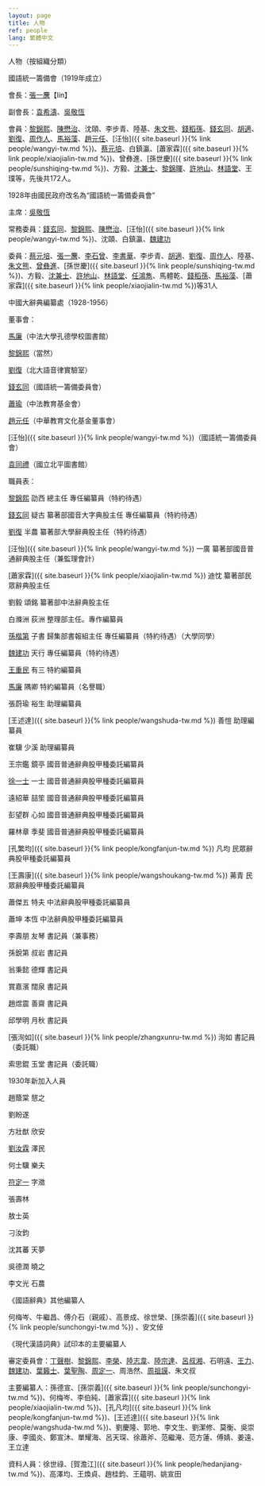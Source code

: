 ```yaml
---
layout: page
title: 人物
ref: people
lang: 繁體中文
---
```


人物（按組織分類）

國語統一籌備會（1919年成立）

會長：[張一麐](https://zh.wikipedia.org/wiki/張一麐)【lín】

副會長：[袁希濤](https://zh.wikipedia.org/wiki/袁希濤)、[吳敬恆](https://zh.wikipedia.org/wiki/吳敬恆)

會員：[黎錦熙](https://zh.wikipedia.org/wiki/黎錦熙)、[陳懋治](https://zh.wikipedia.org/wiki/陳懋治)、沈頤、李步青、陸基、[朱文熊](https://zh.wikipedia.org/wiki/朱文熊)、[錢稻孫](https://zh.wikipedia.org/wiki/錢稻孫)、[錢玄同](https://zh.wikipedia.org/wiki/錢玄同)、[胡適](https://zh.wikipedia.org/wiki/胡適)、[劉復](https://zh.wikipedia.org/wiki/劉半農)、[周作人](https://zh.wikipedia.org/wiki/周作人)、[馬裕藻](https://zh.wikipedia.org/wiki/馬裕藻)、[趙元任](https://zh.wikipedia.org/wiki/趙元任)、[汪怡]({{ site.baseurl }}{% link people/wangyi-tw.md %})、[蔡元培](https://zh.wikipedia.org/wiki/蔡元培)、白鎮瀛、[蕭家霖]({{ site.baseurl }}{% link people/xiaojialin-tw.md %})、曾彝進、[孫世慶]({{ site.baseurl }}{% link people/sunshiqing-tw.md %})、方毅、[沈兼士](https://zh.wikipedia.org/wiki/沈兼士)、[黎錦暉](https://zh.wikipedia.org/wiki/黎錦暉)、[許地山](https://zh.wikipedia.org/wiki/許地山)、[林語堂](https://zh.wikipedia.org/wiki/林語堂)、王璞等，先後共172人。

1928年由國民政府改名為“國語統一籌備委員會”

主席：[吳敬恆](https://zh.wikipedia.org/wiki/吳敬恆)

常務委員：[錢玄同](https://zh.wikipedia.org/wiki/錢玄同)、[黎錦熙](https://zh.wikipedia.org/wiki/黎錦熙)、[陳懋治](https://zh.wikipedia.org/wiki/陳懋治)、[汪怡]({{ site.baseurl }}{% link people/wangyi-tw.md %})、沈頤、白鎮瀛、[魏建功](https://zh.wikipedia.org/wiki/魏建功)

委員：[蔡元培](https://zh.wikipedia.org/wiki/蔡元培)、[張一麐](https://zh.wikipedia.org/wiki/張一麐)、[李石曾](https://zh.wikipedia.org/wiki/李石曾)、[李書華](https://zh.wikipedia.org/wiki/李書華)、李步青、[胡適](https://zh.wikipedia.org/wiki/胡適)、[劉復](https://zh.wikipedia.org/wiki/劉半農)、[周作人](https://zh.wikipedia.org/wiki/周作人)、陸基、[朱文熊](https://zh.wikipedia.org/wiki/朱文熊)、[曾彝進](https://zh.wikipedia.org/wiki/曾彝進)、[孫世慶]({{ site.baseurl }}{% link people/sunshiqing-tw.md %})、方毅、[沈兼士](https://zh.wikipedia.org/wiki/沈兼士)、[許地山](https://zh.wikipedia.org/wiki/許地山)、[林語堂](https://zh.wikipedia.org/wiki/林語堂)、[任鴻雋](https://zh.wikipedia.org/wiki/任鴻雋)、馬體乾、[錢稻孫](https://zh.wikipedia.org/wiki/錢稻孫)、[馬裕藻](https://zh.wikipedia.org/wiki/馬裕藻)、[蕭家霖]({{ site.baseurl }}{% link people/xiaojialin-tw.md %})等31人

中國大辭典編纂處（1928-1956）

董事會：

[馬廉](https://zh.wikipedia.org/wiki/馬廉)（中法大學孔德學校圖書館）

[黎錦熙](https://zh.wikipedia.org/wiki/黎錦熙)（當然）

[劉復](https://zh.wikipedia.org/wiki/劉半農)（北大語音律實驗室）

[錢玄同](https://zh.wikipedia.org/wiki/錢玄同)（國語統一籌備委員會）

[蕭瑜](https://zh.wikipedia.org/wiki/蕭瑜)（中法教育基金會）

[趙元任](https://zh.wikipedia.org/wiki/趙元任)（中華教育文化基金董事會）

[汪怡]({{ site.baseurl }}{% link people/wangyi-tw.md %})（國語統一籌備委員會）

[袁同禮](https://zh.wikipedia.org/wiki/袁同禮)（國立北平圖書館）

職員表：

[黎錦熙](https://zh.wikipedia.org/wiki/黎錦熙) 劭西 總主任 專任編纂員（特約待遇）

[錢玄同](https://zh.wikipedia.org/wiki/錢玄同) 疑古 纂著部國音大字典股主任 專任編纂員（特約待遇）

[劉復](https://zh.wikipedia.org/wiki/劉半農) 半農 纂著部大學辭典股主任（特約待遇）

[汪怡]({{ site.baseurl }}{% link people/wangyi-tw.md %}) 一廣 纂著部國音普通辭典股主任（兼監理會計）

[蕭家霖]({{ site.baseurl }}{% link people/xiaojialin-tw.md %}) 迪忱 纂著部民眾辭典股主任

劉毅 頌銘 纂著部中法辭典股主任

白滌洲 荻洲 整理部主任。專作編纂員

[孫楷第](https://zh.wikipedia.org/wiki/孫楷第) 子書 歸集部書報組主任 專任編纂員（特約待遇）（大學同學）

[魏建功](https://zh.wikipedia.org/wiki/魏建功) 天行 專任編纂員（特約待遇）

[王重民](https://zh.wikipedia.org/wiki/王重民) 有三 特約編纂員

[馬廉](https://zh.wikipedia.org/wiki/馬廉) 隅卿 特約編纂員（名譽職）

張蔚瑜 裕生 助理編纂員

[王述達]({{ site.baseurl }}{% link people/wangshuda-tw.md %})  善愷 助理編纂員

崔驥 少溪 助理編纂員

王宗鑑 鏡亭 國音普通辭典股甲種委託編纂員

[徐一士](https://zh.wikipedia.org/wiki/徐一士) 一士 國音普通辭典股甲種委託編纂員

遠紹華 喆笙 國音普通辭典股甲種委託編纂員

彭望群 心如 國音普通辭典股甲種委託編纂員

羅林章 季斐 國音普通辭典股甲種委託編纂員

[孔繁均]({{ site.baseurl }}{% link people/kongfanjun-tw.md %}) 凡均 民眾辭典股甲種委託編纂員

[王壽康]({{ site.baseurl }}{% link people/wangshoukang-tw.md %}) 茀青 民眾辭典股甲種委託編纂員

蕭傑五 特夫 中法辭典股甲種委託編纂員

蕭坤 本恆 中法辭典股甲種委託編纂員

李壽朋 友琴 書記員（兼事務）

孫銳第 叔岩 書記員

翁秉懿 德輝 書記員

賞嘉濱 闊泉 書記員

趙煜震 善齋 書記員

邱學明 月秋 書記員

[張洵如]({{ site.baseurl }}{% link people/zhangxunru-tw.md %}) 洵如 書記員（委託職）

索思錕 玉堂 書記員（委託職）

1930年新加入人員

趙蔭棠 憇之

劉盼遂

方壯猷 欣安

[劉汝霖](https://zh.wikipedia.org/wiki/劉汝霖) 澤民

何士驥 樂夫

[符定一](https://zh.wikipedia.org/wiki/符定一) 字瀓

張壽林

敖士英

刁汝鈞

沈其蕃 天夢

吳德潤 曉之

李文光 石農

《國語辭典》其他編纂人

何梅岑、牛繼昌、傅介石（親戚）、高景成、徐世榮、[孫崇義]({{ site.baseurl }}{% link people/sunchongyi-tw.md %}) 、安文倬

《現代漢語詞典》試印本的主要編纂人

審定委員會：[丁聲樹](https://zh.wikipedia.org/wiki/丁聲樹)、[黎錦熙](https://zh.wikipedia.org/wiki/黎錦熙)、[李榮](https://zh.wikipedia.org/wiki/李榮_(語言學家))、[陸志韋](https://zh.wikipedia.org/wiki/陸志韋)、[陸宗達](https://zh.wikipedia.org/wiki/陸宗達)、[呂叔湘](https://zh.wikipedia.org/wiki/呂叔湘)、石明遠、[王力](https://zh.wikipedia.org/wiki/王力_(语言学家))、[魏建功](https://zh.wikipedia.org/wiki/魏建功)、[葉籟士](https://zh.wikipedia.org/wiki/葉籟士)、[葉聖陶](https://zh.wikipedia.org/wiki/葉聖陶)、[周定一](https://zh.wikipedia.org/wiki/周定一)、周浩然、[周祖謨](https://zh.wikipedia.org/wiki/周祖謨)、朱文叔

主要編纂人：孫德宣、[孫崇義]({{ site.baseurl }}{% link people/sunchongyi-tw.md %})、何梅岑、李伯純、[蕭家霖]({{ site.baseurl }}{% link people/xiaojialin-tw.md %})、[孔凡均]({{ site.baseurl }}{% link people/kongfanjun-tw.md %})、[王述達]({{ site.baseurl }}{% link people/wangshuda-tw.md %})、劉慶隆、郭地、李文生、劉潔修、莫衡、吳崇康、李國炎、鄭宣沐、單耀海、呂天琛、徐蕭斧、范繼淹、范方蓮、傅婧、姜遠、王立達

資料人員：徐世祿、[賀澹江]({{ site.baseurl }}{% link people/hedanjiang-tw.md %})、高澤均、王煥貞、趙桂鈞、王蘊明、姚宣田

